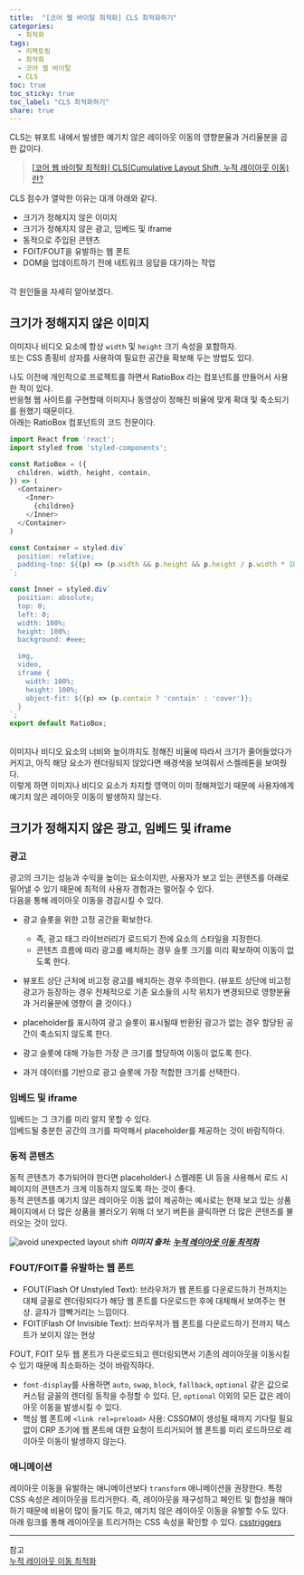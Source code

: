 ```yaml
---
title:  "[코어 웹 바이탈 최적화] CLS 최적화하기"
categories: 
  - 최적화
tags:
  - 리팩토링
  - 최적화
  - 코어 웹 바이탈
  - CLS
toc: true
toc_sticky: true
toc_label: "CLS 최적화하기"
share: true
---
```


CLS는 뷰포트 내에서 발생한 예기치 않은 레이아웃 이동의 영향분율과 거리율분을 곱한 값이다. <br>

> [[코어 웹 바이탈 최적화] CLS(Cumulative Layout Shift, 누적 레이아웃 이동)란?](http://localhost:4000/%EC%B5%9C%EC%A0%81%ED%99%94/CLS/)

CLS 점수가 열악한 이유는 대개 아래와 같다.
- 크기가 정해지지 않은 이미지
- 크기가 정해지지 않은 광고, 임베드 및 iframe
- 동적으로 주입된 콘텐츠
- FOIT/FOUT을 유발하는 웹 폰트
- DOM을 업데이트하기 전에 네트워크 응답을 대기하는 작업

<br>
각 원인들을 자세히 알아보겠다.

## 크기가 정해지지 않은 이미지
이미지나 비디오 요소에 항상 `width` 및 `height` 크기 속성을 포함하자. <br>
또는 CSS 종횡비 상자를 사용하여 필요한 공간을 확보해 두는 방법도 있다. <br>

나도 이전에 개인적으로 프로젝트를 하면서 RatioBox 라는 컴포넌트를 만들어서 사용한 적이 있다. <br>
반응형 웹 사이트를 구현할때 이미지나 동영상이 정해진 비율에 맞게 확대 및 축소되기를 원했기 때문이다. <br>
아래는 RatioBox 컴포넌트의 코드 전문이다. <br>

```javascript
import React from 'react';
import styled from 'styled-components';

const RatioBox = ({
  children, width, height, contain,
}) => (
  <Container>
    <Inner>
      {children}
    </Inner>
  </Container>
)

const Container = styled.div`
  position: relative;
  padding-top: ${(p) => (p.width && p.height && p.height / p.width * 100)}%;
`;

const Inner = styled.div`
  position: absolute;
  top: 0;
  left: 0;
  width: 100%;
  height: 100%;
  background: #eee;

  img,
  video,
  iframe {
    width: 100%;
    height: 100%;
    object-fit: ${(p) => (p.contain ? 'contain' : 'cover')};
  }
`;
export default RatioBox;
```

<br>
이미지나 비디오 요소의 너비와 높이까지도 정해진 비율에 따라서 크기가 줄어들었다가 커지고, 아직 해당 요소가 렌더링되지 않았다면 배경색을 보여줘서 스켈레톤을 보여줬다. <br>
이렇게 하면 이미지나 비디오 요소가 차지할 영역이 이미 정해져있기 때문에 사용자에게 예기치 않은 레이아웃 이동이 발생하지 않는다.



## 크기가 정해지지 않은 광고, 임베드 및 iframe

### 광고
광고의 크기는 성능과 수익을 높이는 요소이지만, 사용자가 보고 있는 콘텐츠를 아래로 밀어낼 수 있기 때문에 최적의 사용자 경험과는 멀어질 수 있다. <br>
다음을 통해 레이아웃 이동을 경감시킬 수 있다. <br>

- 광고 슬롯을 위한 고정 공간을 확보한다.
  - 즉, 광고 태그 라이브러리가 로드되기 전에 요소의 스타일을 지정한다.
  - 콘텐츠 흐름에 따라 광고를 배치하는 경우 슬롯 크기를 미리 확보하여 이동이 없도록 한다.

- 뷰포트 상단 근처에 비고정 광고를 배치하는 경우 주의한다.
(뷰포트 상단에 비고정 광고가 등장하는 경우 전체적으로 기존 요소들의 시작 위치가 변경되므로 영향분율과 거리율분에 영향이 클 것이다.)

- placeholder를 표시하여 광고 슬롯이 표시될때 반환된 광고가 없는 경우 할당된 공간이 축소되지 않도록 한다.

- 광고 슬롯에 대해 가능한 가장 큰 크기를 할당하여 이동이 없도록 한다.

- 과거 데이터를 기반으로 광고 슬롯에 가장 적합한 크기를 선택한다.

### 임베드 및 iframe
임베드는 그 크기를 미리 알지 못할 수 있다. <br>
임베드될 충분한 공간의 크기를 파악해서 placeholder를 제공하는 것이 바람직하다.

### 동적 콘텐츠
동적 콘텐츠가 추가되어야 한다면 placeholder나 스켈레톤 UI 등을 사용해서 로드 시 페이지의 콘텐츠가 크게 이동하지 않도록 하는 것이 좋다. <br>
동적 콘텐츠를 예기치 않은 레이아웃 이동 없이 제공하는 예시로는 현재 보고 있는 상품 페이지에서 더 많은 상품을 불러오기 위해 더 보기 버튼을 클릭하면 더 많은 콘텐츠를 불러오는 것이 있다. <br>

![avoid unexpected layout shift](https://web-dev.imgix.net/image/OcYv93SYnIg1kfTihK6xqRDebvB2/TjsYVkcDf03ZOVCcsizv.png?auto=format&w=845)
***이미지 출처: [누적 레이아웃 이동 최적화](https://web.dev/i18n/ko/optimize-cls/#%ED%81%AC%EA%B8%B0%EA%B0%80-%EC%A0%95%ED%95%B4%EC%A7%80%EC%A7%80-%EC%95%8A%EC%9D%80-%EA%B4%91%EA%B3%A0,-%EC%9E%84%EB%B2%A0%EB%93%9C-%EB%B0%8F-iframe-%F0%9F%93%A2%F0%9F%98%B1)***


### FOUT/FOIT를 유발하는 웹 폰트
- FOUT(Flash Of Unstyled Text): 브라우저가 웹 폰트를 다운로드하기 전까지는 대체 글꼴로 렌더링되다가 해당 웹 폰트를 다운로드한 후에 대체해서 보여주는 현상. 글자가 깜빡거리는 느낌이다.
- FOIT(Flash Of Invisible Text): 브라우저가 웹 폰트를 다운로드하기 전까지 텍스트가 보이지 않는 현상

FOUT, FOIT 모두 웹 폰트가 다운로드되고 렌더링되면서 기존의 레이아웃을 이동시킬 수 있기 때문에 최소화하는 것이 바람직하다. <br>

- `font-display`를 사용하면 `auto`, `swap`, `block`, `fallback`, `optional` 같은 값으로 커스텀 글꼴의 렌더링 동작을 수정할 수 있다. 단, `optional` 이외의 모든 값은 레이아웃 이동을 발생시킬 수 있다.
- 핵심 웹 폰트에 `<link rel=preload>` 사용: CSSOM이 생성될 때까지 기다릴 필요 없이 CRP 초기에 웹 폰트에 대한 요청이 트리거되어 웹 폰트를 미리 로드하므로 레이아웃 이동이 발생하지 않는다.

### 애니메이션
레이아웃 이동을 유발하는 애니메이션보다 `transform` 애니메이션을 권장한다.
특정 CSS 속성은 레이아웃을 트리거한다. 즉, 레이아웃을 재구성하고 페인트 및 합성을 해야하기 때문에 비용이 많이 들기도 하고, 예기치 않은 레이아웃 이동을 유발할 수도 있다. <br>
아래 링크를 통해 레이아웃을 트리거하는 CSS 속성을 확인할 수 있다.
[csstriggers](https://csstriggers.com/)

---
참고  <br>
[누적 레이아웃 이동 최적화](https://web.dev/i18n/ko/optimize-cls/)


